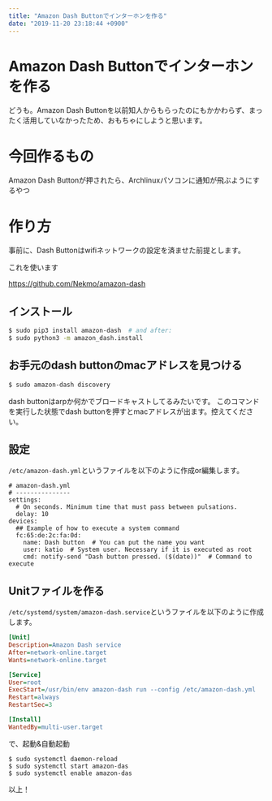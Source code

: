 ```yaml
---
title: "Amazon Dash Buttonでインターホンを作る"
date: "2019-11-20 23:18:44 +0900"
---
```

Amazon Dash Buttonでインターホンを作る
===

どうも。Amazon Dash Buttonを以前知人からもらったのにもかかわらず、まったく活用していなかったため、おもちゃにしようと思います。

# 今回作るもの

Amazon Dash Buttonが押されたら、Archlinuxパソコンに通知が飛ぶようにするやつ

# 作り方
事前に、Dash Buttonはwifiネットワークの設定を済ませた前提とします。

これを使います

https://github.com/Nekmo/amazon-dash

## インストール
```bash
$ sudo pip3 install amazon-dash  # and after:
$ sudo python3 -m amazon_dash.install
```

## お手元のdash buttonのmacアドレスを見つける

```bash
$ sudo amazon-dash discovery
```

dash buttonはarpか何かでブロードキャストしてるみたいです。
このコマンドを実行した状態でdash buttonを押すとmacアドレスが出ます。控えてください。

## 設定

`/etc/amazon-dash.yml`というファイルを以下のように作成or編集します。

```yaml=
# amazon-dash.yml
# ---------------
settings:
  # On seconds. Minimum time that must pass between pulsations.
  delay: 10
devices:
  ## Example of how to execute a system command
  fc:65:de:2c:fa:0d:
    name: Dash button  # You can put the name you want
    user: katio  # System user. Necessary if it is executed as root
    cmd: notify-send "Dash button pressed. ($(date))"  # Command to execute

```

## Unitファイルを作る


`/etc/systemd/system/amazon-dash.service`というファイルを以下のように作成します。

```ini
[Unit]
Description=Amazon Dash service
After=network-online.target
Wants=network-online.target

[Service]
User=root
ExecStart=/usr/bin/env amazon-dash run --config /etc/amazon-dash.yml
Restart=always
RestartSec=3

[Install]
WantedBy=multi-user.target
```

で、起動&自動起動

```
$ sudo systemctl daemon-reload
$ sudo systemctl start amazon-das
$ sudo systemctl enable amazon-das
```

以上！
